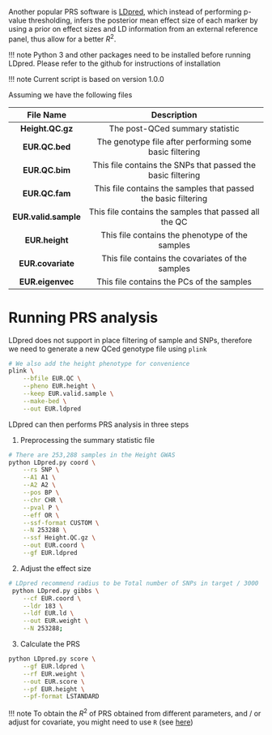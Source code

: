 Another popular PRS software is [LDpred](https://github.com/bvilhjal/ldpred), which instead of performing p-value thresholding,
infers the posterior mean effect size of each marker by using a prior on effect sizes and LD information from an external reference panel, 
thus allow for a better $R^2$.

!!! note
    Python 3 and other packages need to be installed before running LDpred. Please refer
    to the github for instructions of installation

!!! note
    Current script is based on version 1.0.0

Assuming we have the following files

|File Name | Description|
|:-:|:-:|
|**Height.QC.gz**| The post-QCed summary statistic |
|**EUR.QC.bed**| The genotype file after performing some basic filtering |
|**EUR.QC.bim**| This file contains the SNPs that passed the basic filtering |
|**EUR.QC.fam**| This file contains the samples that passed the basic filtering |
|**EUR.valid.sample**| This file contains the samples that passed all the QC |
|**EUR.height**| This file contains the phenotype of the samples |
|**EUR.covariate**| This file contains the covariates of the samples |
|**EUR.eigenvec**| This file contains the PCs of the samples |


# Running PRS analysis
LDpred does not support in place filtering of sample and SNPs, therefore we need to generate a new QCed genotype file using `plink`

``` bash
# We also add the height phenotype for convenience
plink \
    --bfile EUR.QC \
    --pheno EUR.height \
    --keep EUR.valid.sample \
    --make-bed \
    --out EUR.ldpred
```

LDpred can then performs PRS analysis in three steps

1. Preprocessing the summary statistic file
```bash
# There are 253,288 samples in the Height GWAS
python LDpred.py coord \
    --rs SNP \
    --A1 A1 \
    --A2 A2 \
    --pos BP \
    --chr CHR \
    --pval P \
    --eff OR \
    --ssf-format CUSTOM \
    --N 253288 \
    --ssf Height.QC.gz \
    --out EUR.coord \
    --gf EUR.ldpred
```

2. Adjust the effect size
``` bash
# LDpred recommend radius to be Total number of SNPs in target / 3000
 python LDpred.py gibbs \
    --cf EUR.coord \
    --ldr 183 \
    --ldf EUR.ld \
    --out EUR.weight \
    --N 253288;
```

3. Calculate the PRS
```bash 
python LDpred.py score \
    --gf EUR.ldpred \
    --rf EUR.weight \
    --out EUR.score \
    --pf EUR.height \
    --pf-format LSTANDARD 
```

!!! note
    To obtain the $R^2$ of PRS obtained from different parameters, and / or 
    adjust for covariate, you might need to use `R` (see [here](https://github.com/bvilhjal/ldpred/wiki/Q-and-A#im-having-trouble-with-covariates-can-you-help-me))